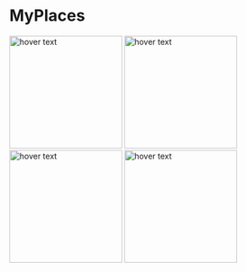 # MyPlaces

<p align="cpa">
  <img src="https://user-images.githubusercontent.com/47504845/148210440-6c93ca84-a4fd-4200-8f8d-15e5f1a0920f.png" width="200" title="hover text">
  <img src="https://user-images.githubusercontent.com/47504845/148210919-770a0d98-400e-4ade-8238-436eb3796dc9.png" width="200" title="hover text">
   <img src="https://user-images.githubusercontent.com/47504845/148211115-c33f206b-4341-489f-a379-f650ca1ccdde.png" width="200" title="hover text">
  <img src="https://user-images.githubusercontent.com/47504845/148211164-bc1812b8-dad5-42f0-85af-0ffb78c45ab1.png" width="200" title="hover text">
</p>
